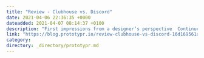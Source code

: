 ```yaml
---
title: "Review - Clubhouse vs. Discord"
date: 2021-04-06 22:36:35 +0000
dateadded: 2021-04-07 08:14:37 +0100
description: "First impressions from a designer’s perspective  Continue reading on Prototypr »  "
link: "https://blog.prototypr.io/review-clubhouse-vs-discord-16d169561ae5?source=rss----eb297ea1161a---4"
category:
directory: _directory/prototypr.md
---
```

